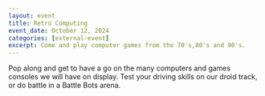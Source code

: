 ```yaml
---
layout: event
title: Retro Computing
event_date: October 12, 2024
categories: [external-event]
excerpt: Come and play computer games from the 70's,80's and 90's. 
---
```


Pop along and get to have a go on the many computers and games consoles we will have on display. 
Test your driving skills on our droid track, or do battle in a Battle Bots arena. 
